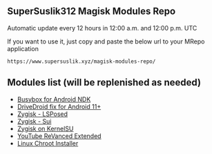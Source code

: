 ## SuperSuslik312 Magisk Modules Repo
Automatic update every 12 hours in 12:00 a.m. and 12:00 p.m. UTC

If you want to use it, just copy and paste the below url to your MRepo application
```
https://www.supersuslik.xyz/magisk-modules-repo/
```
## Modules list (will be replenished as needed)
* [Busybox for Android NDK](https://github.com/Magisk-Modules-Repo/busybox-ndk)
* [DriveDroid fix for Android 11+](https://github.com/overzero-git/DriveDroid-fix-Magisk-module)
* [Zygisk - LSPosed](https://github.com/LSPosed/LSPosed)
* [Zygisk - Sui](https://github.com/RikkaApps/Sui)
* [Zygisk on KernelSU](https://github.com/Dr-TSNG/ZygiskOnKernelSU)
* [YouTube ReVanced Extended](https://github.com/j-hc/revanced-magisk-module)
* [Linux Chroot Installer](https://github.com/FerryAr/lhroot)
